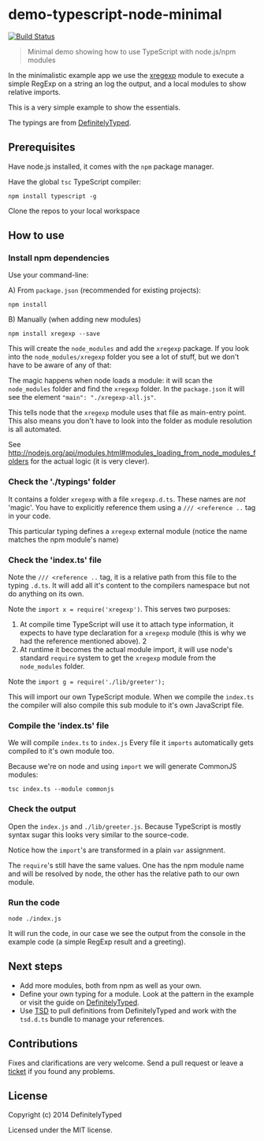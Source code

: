# demo-typescript-node-minimal 

[![Build Status](https://travis-ci.org/DefinitelyTyped/demo-typescript-node-minimal.svg)](https://travis-ci.org/DefinitelyTyped/demo-typescript-node-minimal)

> Minimal demo showing how to use TypeScript with node.js/npm modules 

In the minimalistic example app we use the [xregexp](https://www.npmjs.org/package/xregexp) module to execute a simple RegExp on a string an log the output, and a local modules to show relative imports.

This is a very simple example to show the essentials.

The typings are from [DefinitelyTyped](https://github.com/borisyankov/DefinitelyTyped).


## Prerequisites

Have node.js installed, it comes with the `npm` package manager.

Have the global `tsc` TypeScript compiler:

````
npm install typescript -g
````

Clone the repos to your local workspace

## How to use


### Install npm dependencies

Use your command-line:

A) From `package.json` (recommended for existing projects):

````
npm install
````

B) Manually (when adding new modules)

````
npm install xregexp --save
````

This will create the `node_modules` and add the `xregexp` package. If you look into the `node_modules/xregexp` folder you see a lot of stuff, but we don't have to be aware of any of that:

The magic happens when node loads a module: it will scan the `node_modules` folder and find the `xregexp` folder. In the `package.json` it will see the element `"main": "./xregexp-all.js"`. 

This tells node that the `xregexp` module uses that file as main-entry point. This also means you don't have to look into the folder as module resolution is all automated. 

See http://nodejs.org/api/modules.html#modules_loading_from_node_modules_folders for the actual logic (it is very clever).


### Check the './typings' folder

It contains a folder `xregexp` with a file `xregexp.d.ts`. These names are *not* 'magic'. You have to explicitly reference them using a `/// <reference ..` tag in your code.

This particular typing defines a `xregexp` external module (notice the name matches the npm module's name)


### Check the 'index.ts' file

Note the `/// <reference ..` tag, it is a relative path from this file to the typing `.d.ts`. It will add all it's content to the compilers namespace but not do anything on its own.

Note the `import x = require('xregexp')`. This serves two purposes:

1. At compile time TypeScript will use it to attach type information, it expects to have type declaration for a `xregexp` module (this is why we had the reference mentioned above).
2
1. At runtime it becomes the actual module import, it will use node's standard `require` system to get the `xregexp` module from the `node_modules` folder.

Note the `import g = require('./lib/greeter');`

This will import our own TypeScript module. When we compile the `index.ts` the compiler will also compile this sub module to it's own JavaScript file. 


### Compile the 'index.ts' file

We will compile `index.ts` to `index.js` Every file it `imports` automatically gets compiled to it's own module too.

Because we're on node and using `import` we will generate CommonJS modules:

````
tsc index.ts --module commonjs
````

### Check the output

Open the `index.js` and `./lib/greeter.js`. Because TypeScript is mostly syntax sugar this looks very similar to the source-code.

Notice how the `import`'s are transformed in a plain `var` assignment. 

The `require`'s still have the same values. One has the npm module name and will be resolved by node, the other has the relative path to our own module.


### Run the code

````
node ./index.js
````

It will run the code, in our case we see the output from the console in the example code (a simple RegExp result and a greeting).


## Next steps

* Add more modules, both from npm as well as your own.
* Define your own typing for a module. Look at the pattern in the example or visit the guide on [DefinitelyTyped](http://definitelytyped.org/guides/creating.html).
* Use [TSD](http://www.tsdpm.com) to pull definitions from DefinitelyTyped and work with the `tsd.d.ts` bundle to manage your references.


## Contributions

Fixes and clarifications are very welcome. Send a pull request or leave a [ticket](https://github.com/DefinitelyTyped/demo-typescript-node-minimal/issues) if you found any problems.

## License

Copyright (c) 2014 DefinitelyTyped

Licensed under the MIT license.
